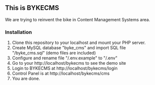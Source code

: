 ## This is BYKECMS

We are trying to reinvent the bike in Content Management Systems area.

### Installation

1. Clone this repository to your localhost and mount your PHP server.
2. Create MySQL database "byke_cms" and import SQL file "/byke_cms.sql" (demo files are included)
3. Configure and rename file "/.env.example" to "/.env"
4. Go to your http://localhost/bykecms to see the demo site
5. Login to BYKECMS at http://localhost/bykecms/login
6. Control Panel is at http://localhost/bykecms/cms
7. You are done.